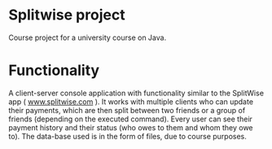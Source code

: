 # Splitwise project 
Course project for a university course on Java.

# Functionality
A client-server console application with functionality similar to the SplitWise app ( www.splitwise.com ).
It works with multiple clients who can update their payments, which are then split between two friends or a group of friends (depending
on the executed command). Every user can see their payment history and their status (who owes to them and whom they owe to).
The data-base used is in the form of files, due to course purposes.
